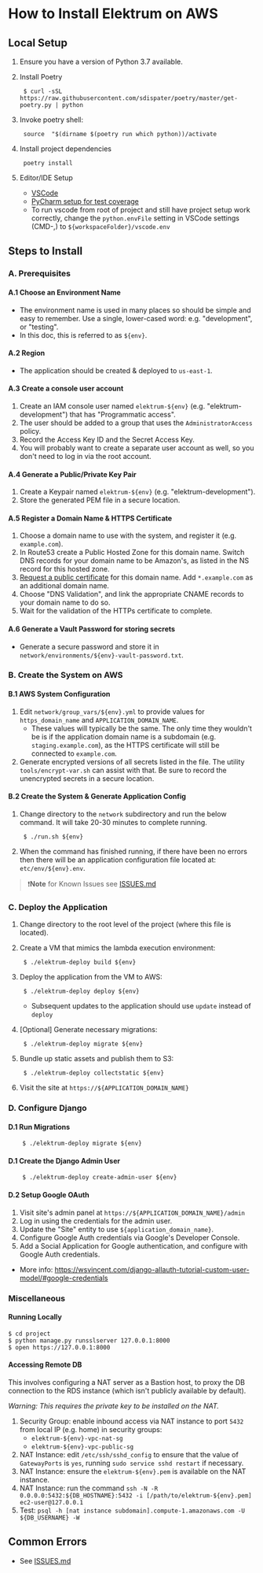 # How to Install Elektrum on AWS

## Local Setup

1. Ensure you have a version of Python 3.7 available.
1. Install Poetry

        $ curl -sSL https://raw.githubusercontent.com/sdispater/poetry/master/get-poetry.py | python

1. Invoke poetry shell:

        source  "$(dirname $(poetry run which python))/activate

1. Install project dependencies

        poetry install

1. Editor/IDE Setup
    * [VSCode](https://gist.github.com/ebridges/9e2e5a840c91c7a034c80e3e43dd3a9b0)
    * [PyCharm setup for test coverage](https://gist.github.com/ebridges/d1ebe05e9fd87e409f6e5c978e44bde1)
    * To run vscode from root of project and still have project setup work correctly, change the `python.envFile` setting in VSCode settings (CMD-,) to `${workspaceFolder}/vscode.env`

## Steps to Install

### A. Prerequisites

#### A.1 Choose an Environment Name

* The environment name is used in many places so should be simple and easy to remember.  Use a single, lower-cased word: e.g. "development", or "testing".
* In this doc, this is referred to as `${env}`.

#### A.2 Region

* The application should be created & deployed to `us-east-1`.

#### A.3 Create a console user account

1. Create an IAM console user named `elektrum-${env}` (e.g. "elektrum-development") that has "Programmatic access".
1. The user should be added to a group that uses the `AdministratorAccess` policy.
1. Record the Access Key ID and the Secret Access Key.
1. You will probably want to create a separate user account as well, so you don't need to log in via the root account.

#### A.4 Generate a Public/Private Key Pair

1. Create a Keypair named `elektrum-${env}` (e.g. "elektrum-development").
1. Store the generated PEM file in a secure location.

#### A.5 Register a Domain Name & HTTPS Certificate

1. Choose a domain name to use with the system, and register it (e.g. `example.com`).
1. In Route53 create a Public Hosted Zone for this domain name.  Switch DNS records for your domain name to be Amazon's, as listed in the NS record for this hosted zone.
1. [Request a public certificate](https://console.aws.amazon.com/acm/home?region=us-east-1#/wizard/) for this domain name.  Add `*.example.com` as an additional domain name.
1. Choose "DNS Validation", and link the appropriate CNAME records to your domain name to do so.
1. Wait for the validation of the HTTPs certificate to complete.

#### A.6 Generate a Vault Password for storing secrets

* Generate a secure password and store it in `network/environments/${env}-vault-password.txt`.

### B. Create the System on AWS

#### B.1 AWS System Configuration

1. Edit `network/group_vars/${env}.yml` to provide values for `https_domain_name` and `APPLICATION_DOMAIN_NAME`.
    * These values will typically be the same.  The only time they wouldn't be is if the application domain name is a subdomain (e.g. `staging.example.com`), as the HTTPS certificate will still be connected to `example.com`.
1. Generate encrypted versions of all secrets listed in the file.  The utility `tools/encrypt-var.sh` can assist with that.  Be sure to record the unencrypted secrets in a secure location.

#### B.2 Create the System & Generate Application Config

1. Change directory to the `network` subdirectory and run the below command.  It will take 20-30 minutes to complete running.

        $ ./run.sh ${env}

1. When the command has finished running, if there have been no errors then there will be an application configuration file located at: `etc/env/${env}.env`.


> ❗**Note** for Known Issues see [ISSUES.md](./ISSUES.md)

### C. Deploy the Application

1. Change directory to the root level of the project (where this file is located).

1. Create a VM that mimics the lambda execution environment:

        $ ./elektrum-deploy build ${env}

1. Deploy the application from the VM to AWS:

        $ ./elektrum-deploy deploy ${env}

    * Subsequent updates to the application should use `update` instead of `deploy`

1. [Optional] Generate necessary migrations:

        $ ./elektrum-deploy migrate ${env}

1. Bundle up static assets and publish them to S3:

        $ ./elektrum-deploy collectstatic ${env}

1. Visit the site at `https://${APPLICATION_DOMAIN_NAME}`

### D. Configure Django

#### D.1 Run Migrations

        $ ./elektrum-deploy migrate ${env}

#### D.1 Create the Django Admin User

        $ ./elektrum-deploy create-admin-user ${env}

#### D.2 Setup Google OAuth

1. Visit site's admin panel at `https://${APPLICATION_DOMAIN_NAME}/admin`
1. Log in using the credentials for the admin user.
1. Update the "Site" entity to use `${application_domain_name}`.
1. Configure Google Auth credentials via Google's Developer Console.
1. Add a Social Application for Google authentication, and configure with Google Auth credentials.

* More info: https://wsvincent.com/django-allauth-tutorial-custom-user-model/#google-credentials

### Miscellaneous

#### Running Locally

```
$ cd project
$ python manage.py runsslserver 127.0.0.1:8000
$ open https://127.0.0.1:8000
```

#### Accessing Remote DB

This involves configuring a NAT server as a Bastion host, to proxy the DB connection to the RDS instance (which isn't publicly available by default).

_*Warning*: This requires the private key to be installed on the NAT._

1. Security Group: enable inbound access via NAT instance to port `5432` from local IP (e.g. home) in security groups:
    * `elektrum-${env}-vpc-nat-sg`
    * `elektrum-${env}-vpc-public-sg`
1. NAT Instance: edit `/etc/ssh/sshd_config` to ensure that the value of `GatewayPorts` is `yes`, running `sudo service sshd restart` if necessary.
1. NAT Instance: ensure the `elektrum-${env}.pem` is available on the NAT instance.
1. NAT Instance: run the command `ssh -N -R 0.0.0.0:5432:${DB_HOSTNAME}:5432 -i [/path/to/elektrum-${env}.pem] ec2-user@127.0.0.1`
1. Test: `psql -h [nat instance subdomain].compute-1.amazonaws.com -U ${DB_USERNAME} -W`

<!-- ### Running server locally on VM

1. Configure remote access to the database (see "Accessing Remote DB" above).
1. Local: Open a shell in the VM `./elektrum-deploy shell`
1. Local: update `~/project/.env` to use hostname of NAT instance as value of `DB_HOSTNAME`
1. Local: run `python manage.py runsslserver 0.0.0.0:8000` from `~/project`.
1. Local: `curl https://127.0.0.1:8000/`. -->

## Common Errors

* See [ISSUES.md](./ISSUES.md)
